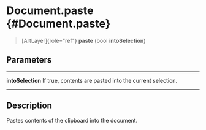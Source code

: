 Document.paste {#Document.paste}
==============

> [ArtLayer]{role="ref"} **paste** (bool **intoSelection**)

Parameters
----------

  ------------------- -----------------------------------------------------
  **intoSelection**   If true, contents are pasted into the current
                      selection.
  ------------------- -----------------------------------------------------

Description
-----------

Pastes contents of the clipboard into the document.
